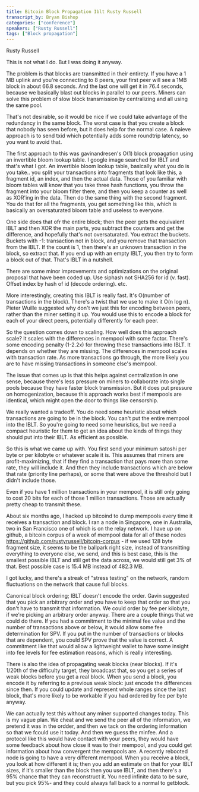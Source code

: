 ```yaml
---
title: Bitcoin Block Propagation Iblt Rusty Russell
transcript_by: Bryan Bishop
categories: ["conference"]
speakers: ["Rusty Russell"]
tags: ["Block propagation"]
---
```


Rusty Russell

This is not what I do. But I was doing it anyway.

The problem is that blocks are transmitted in their entirety. If you have a 1 MB uplink and you're connecting to 8 peers, your first peer will see a 1MB block in about 66.8 seconds. And the last one will get it in 76.4 seconds, because we basically blast out blocks in parallel to our peers. Miners can solve this problem of slow block transmission by centralizing and all using the same pool.

That's not desirable, so it would be nice if we could take advantage of the redundancy in the same block. The worst case is that you create a block that nobody has seen before, but it does help for the normal case. A naieve approach is to send txid which potentially adds some roundtrip latency, so you want to avoid that.

The first approach to this was gavinandresen's O(1) block propagation using an invertible bloom lookup table. I google image searched for IBLT and that's what I got. An invertible bloom lookup table, basically what you do is you take.. you split your transactions into fragments that look like this, a fragment id, an index, and then the actual data. Those of you familiar with bloom tables will know that you take three hash functions, you throw the fragment into your bloom filter there, and then you keep a counter as well as XOR'ing in the data. Then do the same thing with the second fragment. You do that for all the fragments, you get something like this, which is basically an oversaturated bloom table and useless to everyone.

One side does that ofr the entire block; then the peer gets the equivalent IBLT and then XOR the main parts, you subtract the counters and get the difference, and hopefully that's not oversaturated. You extract the buckets. Buckets with -1: transaction not in block, and you remove that transaction from the IBLT. If the count is 1, then there's an unknown transaction in the block, so extract that. If you end up with an empty IBLT, you then try to form a block out of that. That's IBLT in a nutshell.

There are some minor improvements and optimizations on the original proposal that have been coded up. Use siphash not SHA256 for id (v. fast). Offset index by hash of id (decode ordering). etc.

More interestingly, creating this IBLT is really fast. It's O(number of transactions in the block). There's a twist that we use to make it O(n log n). Pieter Wuille suggested why don't we just this for encoding between peers, rather than the miner setting it up. You would use this to encode a block for each of your direct peers, potentially differently for each peer.

So the question comes down to scaling. How well does this approach scale? It scales with the differences in mempool with some factor. There's some encoding penalty (1-2.2x) for throwing these transactions into IBLT. It depends on whether they are missing. The differences in mempool scales with transaction rate. As more transactions go through, the more likely you are to have missing transactions in someone else's mempool.

The issue that comes up is that this helps against centralization in one sense, because there's less pressure on miners to collaborate into single pools because they have faster block transmission. But it does put pressure on homogenization, because this approach works best if mempools are identical, which might open the door to things like censorship.

We really wanted a tradeoff. You do need some heuristic about which transactions are going to be in the block. You can't put the entire mempool into the IBLT. So you're going to need some heuristics, but we need a compact heuristic for them to get an idea about the kinds of things they should put into their IBLT. As efficient as possible.

So this is what we came up with. You first send your minimum satoshi per byte or per kilobyte or whatever scale it is. This assumes that miners are profit-maximizing, that if they find a transaction that pays more than some rate, they will include it. And then they include transactions which are below that rate (priority line perhaps), or some that were above the threshold but I didn't include those.

Even if you have 1 million transactions in your mempool, it is still only going to cost 20 bits for each of those 1 million transactions. Those are actually pretty cheap to transmit these.

About six months ago, I hacked up bitcoind to dump mempools every time it receives a transaction and block. I ran a node in Singapore, one in Australia, two in San Francisco one of which is on the relay network. I have up on github, a bitcoin corpus of a week of mempool data for all of these nodes https://github.com/rustyrussell/bitcoin-corpus - if we used 128 byte fragment size, it seems to be the ballpark right size, instead of transmitting everything to everyone else, we send, and this is best case, this is the smallest possible IBLT and still get the data across, we would still get 3% of that. Best possible case is 15.4 MB instead of 482.3 MB.

I got lucky, and there's a streak of "stress testing" on the network, random fluctuations on the network that cause full blocks.

Canonical block ordering; IBLT doesn't encode the order. Gavin suggested that you pick an arbitrary order and you have to keep that order so that you don't have to transmit that information. We could order by fee per kilobyte, if we're picking an arbitrary order anyway. There are a couple things that we could do there. If you had a commitment to the minimal fee value and the number of transactions above or below, it would allow some fee determination for SPV. If you put in the number of transactions or blocks that are dependent, you could SPV prove that the value is correct. A commitment like that would allow a lightweight wallet to have some insight into fee levels for fee estimation reasons, which is really interesting.

There is also the idea of propagating weak blocks (near blocks). If it's 1/20th of the difficulty target, they broadcast that, so you get a series of weak blocks before you get a real block. When you send a block, you encode it by referring to a previous weak block: just encode the differences since then. If you could update and represent whole ranges since the last block, that's more likely to be workable if you had ordered by fee per byte anyway.

We can actually test this without any miner supported changes today. This is my vague plan. We cheat and we send the peer all of the information, we pretend it was in the ordder, and then we tack on the ordering information so that we fcould use it today. And then we guess the minfee. And a protocol like this would have contact with your peers, they would have some feedback about how close it was to their mempool, and you could get information about how convergent the mempools are. A recently rebooted node is going to have a very different mempool. When you receive a block, you look at how different it is; then you add an estimate on that for your IBLT sizes, if it's smaller than the block then you use IBLT, and then there's a 95% chance that they can reconstruct it. You need infinite data to be sure, but you pick 95%- and they could always fall back to a normal to getblock.
